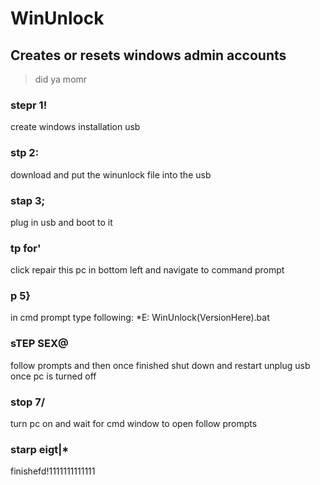 # WinUnlock
## Creates or resets windows admin accounts
> did ya momr

### **stepr 1!**
create windows installation usb

### **stp 2:**
download and put the winunlock file into the usb

### **stap 3;**
plug in usb and boot to it

### **tp for'**
click repair this pc in bottom left and navigate to command prompt

### **p 5}**
in cmd prompt type following:
*E:
WinUnlock(VersionHere).bat

### **sTEP SEX@**
follow prompts and then once finished shut down and restart
unplug usb once pc is turned off

### **stop 7/**
turn pc on and wait for cmd window to open
follow prompts

### **starp eigt|***
finishefd!1111111111111
